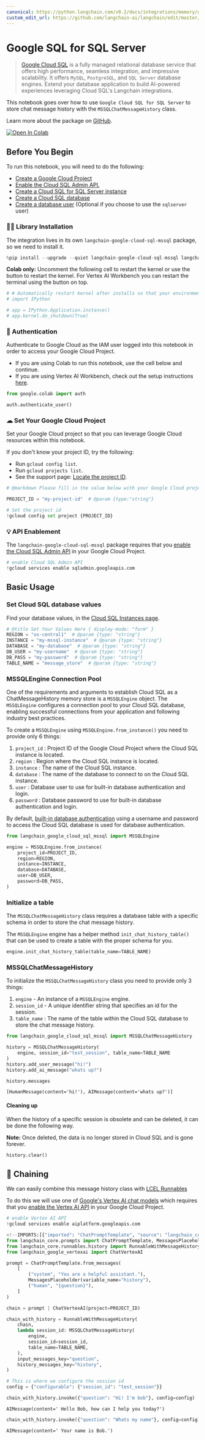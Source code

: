 ```yaml
---
canonical: https://python.langchain.com/v0.2/docs/integrations/memory/google_sql_mssql/
custom_edit_url: https://github.com/langchain-ai/langchain/edit/master/docs/docs/integrations/memory/google_sql_mssql.ipynb
---
```


# Google SQL for SQL Server

> [Google Cloud SQL](https://cloud.google.com/sql) is a fully managed relational database service that offers high performance, seamless integration, and impressive scalability. It offers `MySQL`, `PostgreSQL`, and `SQL Server` database engines. Extend your database application to build AI-powered experiences leveraging Cloud SQL's Langchain integrations.

This notebook goes over how to use `Google Cloud SQL for SQL Server` to store chat message history with the `MSSQLChatMessageHistory` class.

Learn more about the package on [GitHub](https://github.com/googleapis/langchain-google-cloud-sql-mssql-python/).

[![Open In Colab](https://colab.research.google.com/assets/colab-badge.svg)](https://colab.research.google.com/github/googleapis/langchain-google-cloud-sql-mssql-python/blob/main/docs/chat_message_history.ipynb)

## Before You Begin

To run this notebook, you will need to do the following:

 * [Create a Google Cloud Project](https://developers.google.com/workspace/guides/create-project)
 * [Enable the Cloud SQL Admin API.](https://console.cloud.google.com/marketplace/product/google/sqladmin.googleapis.com)
 * [Create a Cloud SQL for SQL Server instance](https://cloud.google.com/sql/docs/sqlserver/create-instance)
 * [Create a Cloud SQL database](https://cloud.google.com/sql/docs/sqlserver/create-manage-databases)
 * [Create a database user](https://cloud.google.com/sql/docs/sqlserver/create-manage-users) (Optional if you choose to use the `sqlserver` user)

### 🦜🔗 Library Installation
The integration lives in its own `langchain-google-cloud-sql-mssql` package, so we need to install it.


```python
%pip install --upgrade --quiet langchain-google-cloud-sql-mssql langchain-google-vertexai
```

**Colab only:** Uncomment the following cell to restart the kernel or use the button to restart the kernel. For Vertex AI Workbench you can restart the terminal using the button on top.


```python
# # Automatically restart kernel after installs so that your environment can access the new packages
# import IPython

# app = IPython.Application.instance()
# app.kernel.do_shutdown(True)
```

### 🔐 Authentication
Authenticate to Google Cloud as the IAM user logged into this notebook in order to access your Google Cloud Project.

* If you are using Colab to run this notebook, use the cell below and continue.
* If you are using Vertex AI Workbench, check out the setup instructions [here](https://github.com/GoogleCloudPlatform/generative-ai/tree/main/setup-env).


```python
from google.colab import auth

auth.authenticate_user()
```

### ☁ Set Your Google Cloud Project
Set your Google Cloud project so that you can leverage Google Cloud resources within this notebook.

If you don't know your project ID, try the following:

* Run `gcloud config list`.
* Run `gcloud projects list`.
* See the support page: [Locate the project ID](https://support.google.com/googleapi/answer/7014113).


```python
# @markdown Please fill in the value below with your Google Cloud project ID and then run the cell.

PROJECT_ID = "my-project-id"  # @param {type:"string"}

# Set the project id
!gcloud config set project {PROJECT_ID}
```

### 💡 API Enablement
The `langchain-google-cloud-sql-mssql` package requires that you [enable the Cloud SQL Admin API](https://console.cloud.google.com/flows/enableapi?apiid=sqladmin.googleapis.com) in your Google Cloud Project.


```python
# enable Cloud SQL Admin API
!gcloud services enable sqladmin.googleapis.com
```

## Basic Usage

### Set Cloud SQL database values
Find your database values, in the [Cloud SQL Instances page](https://console.cloud.google.com/sql?_ga=2.223735448.2062268965.1707700487-2088871159.1707257687).


```python
# @title Set Your Values Here { display-mode: "form" }
REGION = "us-central1"  # @param {type: "string"}
INSTANCE = "my-mssql-instance"  # @param {type: "string"}
DATABASE = "my-database"  # @param {type: "string"}
DB_USER = "my-username"  # @param {type: "string"}
DB_PASS = "my-password"  # @param {type: "string"}
TABLE_NAME = "message_store"  # @param {type: "string"}
```

### MSSQLEngine Connection Pool

One of the requirements and arguments to establish Cloud SQL as a ChatMessageHistory memory store is a `MSSQLEngine` object. The `MSSQLEngine`  configures a connection pool to your Cloud SQL database, enabling successful connections from your application and following industry best practices.

To create a `MSSQLEngine` using `MSSQLEngine.from_instance()` you need to provide only 6 things:

1. `project_id` : Project ID of the Google Cloud Project where the Cloud SQL instance is located.
1. `region` : Region where the Cloud SQL instance is located.
1. `instance` : The name of the Cloud SQL instance.
1. `database` : The name of the database to connect to on the Cloud SQL instance.
1. `user` : Database user to use for built-in database authentication and login.
1. `password` : Database password to use for built-in database authentication and login.

By default, [built-in database authentication](https://cloud.google.com/sql/docs/sqlserver/users) using a username and password to access the Cloud SQL database is used for database authentication.



```python
from langchain_google_cloud_sql_mssql import MSSQLEngine

engine = MSSQLEngine.from_instance(
    project_id=PROJECT_ID,
    region=REGION,
    instance=INSTANCE,
    database=DATABASE,
    user=DB_USER,
    password=DB_PASS,
)
```

### Initialize a table
The `MSSQLChatMessageHistory` class requires a database table with a specific schema in order to store the chat message history.

The `MSSQLEngine` engine has a helper method `init_chat_history_table()` that can be used to create a table with the proper schema for you.


```python
engine.init_chat_history_table(table_name=TABLE_NAME)
```

### MSSQLChatMessageHistory

To initialize the `MSSQLChatMessageHistory` class you need to provide only 3 things:

1. `engine` - An instance of a `MSSQLEngine` engine.
1. `session_id` - A unique identifier string that specifies an id for the session.
1. `table_name` : The name of the table within the Cloud SQL database to store the chat message history.


```python
from langchain_google_cloud_sql_mssql import MSSQLChatMessageHistory

history = MSSQLChatMessageHistory(
    engine, session_id="test_session", table_name=TABLE_NAME
)
history.add_user_message("hi!")
history.add_ai_message("whats up?")
```


```python
history.messages
```



```output
[HumanMessage(content='hi!'), AIMessage(content='whats up?')]
```


#### Cleaning up
When the history of a specific session is obsolete and can be deleted, it can be done the following way.

**Note:** Once deleted, the data is no longer stored in Cloud SQL and is gone forever.


```python
history.clear()
```

## 🔗 Chaining

We can easily combine this message history class with [LCEL Runnables](/docs/how_to/message_history)

To do this we will use one of [Google's Vertex AI chat models](/docs/integrations/chat/google_vertex_ai_palm) which requires that you [enable the Vertex AI API](https://console.cloud.google.com/flows/enableapi?apiid=aiplatform.googleapis.com) in your Google Cloud Project.



```python
# enable Vertex AI API
!gcloud services enable aiplatform.googleapis.com
```


```python
<!--IMPORTS:[{"imported": "ChatPromptTemplate", "source": "langchain_core.prompts", "docs": "https://api.python.langchain.com/en/latest/prompts/langchain_core.prompts.chat.ChatPromptTemplate.html", "title": "Google SQL for SQL Server"}, {"imported": "MessagesPlaceholder", "source": "langchain_core.prompts", "docs": "https://api.python.langchain.com/en/latest/prompts/langchain_core.prompts.chat.MessagesPlaceholder.html", "title": "Google SQL for SQL Server"}, {"imported": "RunnableWithMessageHistory", "source": "langchain_core.runnables.history", "docs": "https://api.python.langchain.com/en/latest/runnables/langchain_core.runnables.history.RunnableWithMessageHistory.html", "title": "Google SQL for SQL Server"}]-->
from langchain_core.prompts import ChatPromptTemplate, MessagesPlaceholder
from langchain_core.runnables.history import RunnableWithMessageHistory
from langchain_google_vertexai import ChatVertexAI
```


```python
prompt = ChatPromptTemplate.from_messages(
    [
        ("system", "You are a helpful assistant."),
        MessagesPlaceholder(variable_name="history"),
        ("human", "{question}"),
    ]
)

chain = prompt | ChatVertexAI(project=PROJECT_ID)
```


```python
chain_with_history = RunnableWithMessageHistory(
    chain,
    lambda session_id: MSSQLChatMessageHistory(
        engine,
        session_id=session_id,
        table_name=TABLE_NAME,
    ),
    input_messages_key="question",
    history_messages_key="history",
)
```


```python
# This is where we configure the session id
config = {"configurable": {"session_id": "test_session"}}
```


```python
chain_with_history.invoke({"question": "Hi! I'm bob"}, config=config)
```



```output
AIMessage(content=' Hello Bob, how can I help you today?')
```



```python
chain_with_history.invoke({"question": "Whats my name"}, config=config)
```



```output
AIMessage(content=' Your name is Bob.')
```